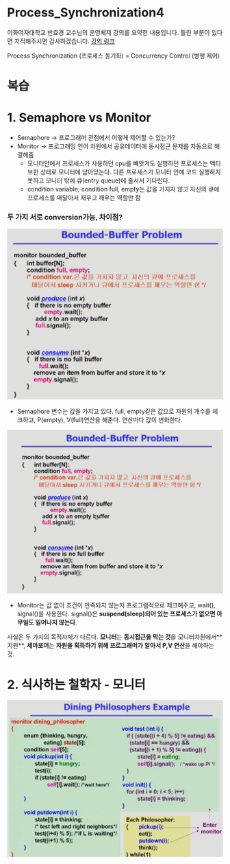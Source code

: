 Process_Synchronization4
===
이화여자대학교 반효경 교수님의 운영체제 강의를 요약한 내용입니다. 틀린 부분이 있다면 지적해주시면 감사하겠습니다.  [강의 링크](http://www.kocw.net/home/cview.do?cid=4b9cd4c7178db077)

Process Synchronization (프로세스 동기화)
= Concurrency Control (병행 제어)

# 복습

# 1. Semaphore vs Monitor

- Semaphore -> 프로그래머 관점에서 어떻게 제어할 수 있는가?
- Monitor -> 프로그래밍 언어 차원에서 공유데이터에 동시접근 문제를 자동으로 해결해줌
    - 모니터안에서 프로세스가 사용하던 cpu를 빼앗겨도 실행하던 프로세스는 액티브한 상태로 모니터에 남아있는다. 다른 프로세스가 모니터 안에 코드 실행하지 못하고 모니터 밖에 큐(entry queue)에 줄서서 기다린다.
    - condition variable; condition full, empty는 값을 가지지 않고 자신의 큐에 프로세스를 매달아서 재우고 깨우는 역할만 함

### 두 가지 서로 conversion가능, 차이점?

![image.png](./images/monitor_bbuffer.png)

- Semaphore 변수는 값을 가지고 있다. full, empty같은 값으로 자원의 개수를 체크하고, P(empty), V(full)연산을 해준다. 연산마다 값이 변화한다.

![image.png](./images/bounded_buffer_monitor.png)

- Monitor는 값 없이 조건이 만족되지 않는지 프로그램적으로 체크해주고, wait(), signal()을 사용한다. signal()은 **suspend(sleep)되어 있는 프로세스가 없으면 아무일도 일어나지 않는다**.

사실은 두 가지의 목적자체가 다르다. **모니터**는 **동시접근을 막는 것**을 모니터차원에서** 지원**, **세마포어**는 **자원을 획득하기 위해 프로그래머가 알아서 P,V 연산**을 해야하는 것.

# 2. 식사하는 철학자 - 모니터

![image.png](./images/dining_monitor.png)